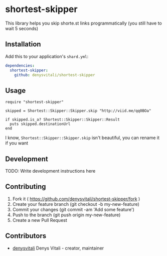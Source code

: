 # shortest-skipper

This library helps you skip shorte.st links programmatically (you still have to wait 5 seconds)

## Installation

Add this to your application's `shard.yml`:

```yaml
dependencies:
  shortest-skipper:
    github: denysvitali/shortest-skipper
```

## Usage

```crystal
require "shortest-skipper"

skipped = Shortest::Skipper::Skipper.skip "http://viid.me/qq0BOa"

if skipped.is_a? Shortest::Skipper::Skipper::Result
  puts skipped.destinationUrl
end
```
I know, `Shortest::Skipper::Skipper.skip` isn't beautiful, you can rename it if you want

## Development

TODO: Write development instructions here

## Contributing

1. Fork it ( https://github.com/denysvitali/shortest-skipper/fork )
2. Create your feature branch (git checkout -b my-new-feature)
3. Commit your changes (git commit -am 'Add some feature')
4. Push to the branch (git push origin my-new-feature)
5. Create a new Pull Request

## Contributors

- [denysvitali](https://github.com/denysvitali) Denys Vitali - creator, maintainer
